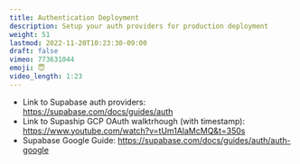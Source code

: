 ```yaml
---
title: Authentication Deployment
description: Setup your auth providers for production deployment
weight: 51
lastmod: 2022-11-20T10:23:30-09:00
draft: false
vimeo: 773631044
emoji: 😇
video_length: 1:23
---
```


- Link to Supabase auth providers: https://supabase.com/docs/guides/auth
- Link to Supaship GCP OAuth walktrhough (with timestamp): https://www.youtube.com/watch?v=tUm1AlaMcMQ&t=350s
- Supabase Google Guide: https://supabase.com/docs/guides/auth/auth-google
